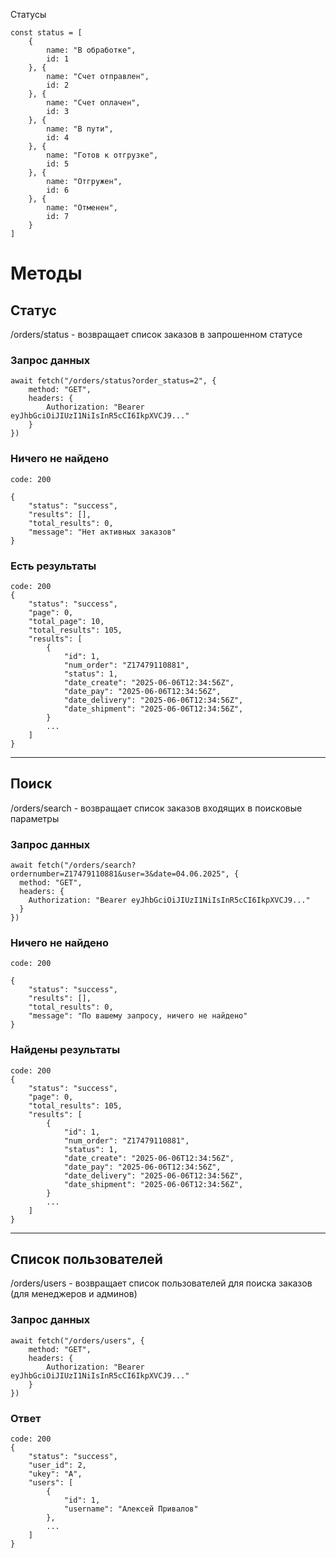 Статусы
```
const status = [
    {
        name: "В обработке",
        id: 1
    }, {
        name: "Счет отправлен",
        id: 2
    }, {
        name: "Счет оплачен",
        id: 3
    }, {
        name: "В пути",
        id: 4
    }, {
        name: "Готов к отгрузке",
        id: 5
    }, {
        name: "Отгружен",
        id: 6
    }, {
        name: "Отменен",
        id: 7
    }
]
```
# Методы
## Cтатус
/orders/status - возвращает список заказов в запрошенном статусе
### Запрос данных
```
await fetch("/orders/status?order_status=2", {
    method: "GET",
    headers: { 
        Authorization: "Bearer eyJhbGciOiJIUzI1NiIsInR5cCI6IkpXVCJ9..."
    }
})
```
### Ничего не найдено
```
code: 200

{
    "status": "success",
    "results": [],
    "total_results": 0,
    "message": "Нет активных заказов"
}
```
### Есть результаты
```
code: 200 
{
    "status": "success",
    "page": 0,
    "total_page": 10,
    "total_results": 105,
    "results": [
        {
            "id": 1,
            "num_order": "Z17479110881",
            "status": 1,
            "date_create": "2025-06-06T12:34:56Z",
            "date_pay": "2025-06-06T12:34:56Z",
            "date_delivery": "2025-06-06T12:34:56Z",
            "date_shipment": "2025-06-06T12:34:56Z",
        }
        ...
    ]
}
```
___
## Поиск
/orders/search - возвращает список заказов входящих в поисковые параметры
### Запрос данных
```
await fetch("/orders/search?ordernumber=Z17479110881&user=3&date=04.06.2025", {
  method: "GET",
  headers: { 
    Authorization: "Bearer eyJhbGciOiJIUzI1NiIsInR5cCI6IkpXVCJ9..."
  }
})
```
### Ничего не найдено
```
code: 200

{
    "status": "success",
    "results": [],
    "total_results": 0,
    "message": "По вашему запросу, ничего не найдено"
}
```
### Найдены результаты
```
code: 200
{
    "status": "success",
    "page": 0,
    "total_results": 105,
    "results": [
        {
            "id": 1,
            "num_order": "Z17479110881",
            "status": 1,
            "date_create": "2025-06-06T12:34:56Z",
            "date_pay": "2025-06-06T12:34:56Z",
            "date_delivery": "2025-06-06T12:34:56Z",
            "date_shipment": "2025-06-06T12:34:56Z",
        }
        ...
    ]
}
```
___
## Список пользователей
/orders/users - возвращает список пользователей для поиска заказов (для менеджеров и админов)
### Запрос данных
```
await fetch("/orders/users", {
    method: "GET",
    headers: { 
        Authorization: "Bearer eyJhbGciOiJIUzI1NiIsInR5cCI6IkpXVCJ9..."
    }
})
```
### Ответ
```
code: 200
{
    "status": "success",
    "user_id": 2,
    "ukey": "A",
    "users": [
        {
            "id": 1,
            "username": "Алексей Привалов"
        },
        ...
    ]
}
```
